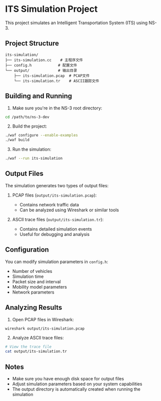 # ITS Simulation Project

This project simulates an Intelligent Transportation System (ITS) using NS-3.

## Project Structure

```
its-simulation/
├── its-simulation.cc    # 主程序文件
├── config.h            # 配置文件
└── output/             # 输出目录
    ├── its-simulation.pcap  # PCAP文件
    └── its-simulation.tr    # ASCII跟踪文件
```

## Building and Running

1. Make sure you're in the NS-3 root directory:
```bash
cd /path/to/ns-3-dev
```

2. Build the project:
```bash
./waf configure --enable-examples
./waf build
```

3. Run the simulation:
```bash
./waf --run its-simulation
```

## Output Files

The simulation generates two types of output files:

1. PCAP files (`output/its-simulation.pcap`):
   - Contains network traffic data
   - Can be analyzed using Wireshark or similar tools

2. ASCII trace files (`output/its-simulation.tr`):
   - Contains detailed simulation events
   - Useful for debugging and analysis

## Configuration

You can modify simulation parameters in `config.h`:

- Number of vehicles
- Simulation time
- Packet size and interval
- Mobility model parameters
- Network parameters

## Analyzing Results

1. Open PCAP files in Wireshark:
```bash
wireshark output/its-simulation.pcap
```

2. Analyze ASCII trace files:
```bash
# View the trace file
cat output/its-simulation.tr
```

## Notes

- Make sure you have enough disk space for output files
- Adjust simulation parameters based on your system capabilities
- The output directory is automatically created when running the simulation 